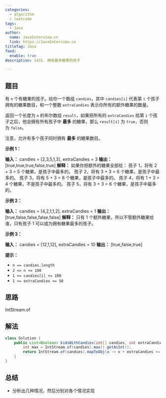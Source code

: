 ```yaml
---
categories:
  - algorithm
  - leetcode
tags:
  - Java
author: 
  name: JavaInterview.cn
  link: https://JavaInterview.cn
titleTag: Java
feed:
  enable: true
description: 1431. 拥有最多糖果的孩子

---
```


## 题目
有 `n` 个有糖果的孩子。给你一个数组 `candies`，其中 `candies[i]` 代表第 `i` 个孩子拥有的糖果数目，和一个整数 `extraCandies` 表示你所有的额外糖果的数量。

返回一个长度为 `n` 的布尔数组 `result`，如果把所有的 `extraCandies` 给第 `i` 个孩子之后，他会拥有所有孩子中 **最多** 的糖果，那么 `result[i]` 为 `true`，否则为 `false`。

注意，允许有多个孩子同时拥有 **最多** 的糖果数目。

**示例 1：**

**输入：** candies = [2,3,5,1,3], extraCandies = 3
**输出：** [true,true,true,false,true]
**解释：** 如果你把额外的糖果全部给：
孩子 1，将有 2 + 3 = 5 个糖果，是孩子中最多的。
孩子 2，将有 3 + 3 = 6 个糖果，是孩子中最多的。
孩子 3，将有 5 + 3 = 8 个糖果，是孩子中最多的。
孩子 4，将有 1 + 3 = 4 个糖果，不是孩子中最多的。
孩子 5，将有 3 + 3 = 6 个糖果，是孩子中最多的。

**示例 2：**

**输入：** candies = [4,2,1,1,2], extraCandies = 1
**输出：** [true,false,false,false,false]
**解释：** 只有 1 个额外糖果，所以不管额外糖果给谁，只有孩子 1 可以成为拥有糖果最多的孩子。

**示例 3：**

**输入：** candies = [12,1,12], extraCandies = 10
**输出：** [true,false,true]

**提示：**

- `n == candies.length`
- `2 <= n <= 100`
- `1 <= candies[i] <= 100`
- `1 <= extraCandies <= 50`


## 思路

IntStream.of

## 解法
```java
class Solution {
    public List<Boolean> kidsWithCandies(int[] candies, int extraCandies) {
        int max = IntStream.of(candies).max().getAsInt();
        return IntStream.of(candies).mapToObj(x -> x + extraCandies >= max).collect(Collectors.toList());
    }
}

```

## 总结

- 分析出几种情况，然后分别对各个情况实现 
